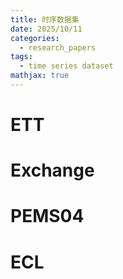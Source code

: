 ```yaml
---
title: 时序数据集
date: 2025/10/11
categories:
  - research_papers
tags:
  - time series dataset
mathjax: true
---
```


# ETT

# Exchange

# PEMS04

# ECL
